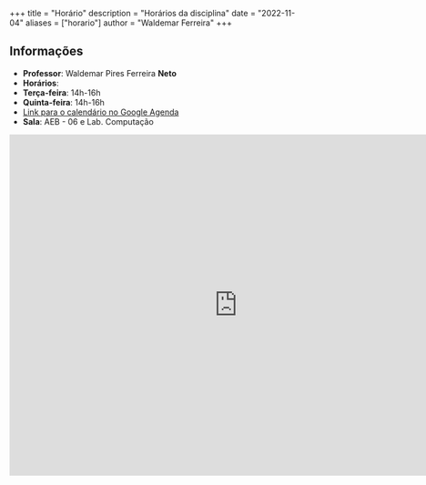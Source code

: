 +++
title = "Horário"
description = "Horários da disciplina"
date = "2022-11-04"
aliases = ["horario"]
author = "Waldemar Ferreira"
+++


## Informações

* **Professor**: Waldemar Pires Ferreira **Neto**
* **Horários**:
 * **Terça-feira**: 14h-16h
 * **Quinta-feira**: 14h-16h
 * [Link para o calendário no Google Agenda](https://calendar.google.com/calendar/u/2?cid=Y19jbGFzc3Jvb204YzYwNWFkZkBncm91cC5jYWxlbmRhci5nb29nbGUuY29t)
* **Sala**: AEB - 06 e Lab. Computação

<div>
<iframe src="https://calendar.google.com/calendar/embed?src=c_classroom8c605adf%40group.calendar.google.com&ctz=America%2FRecife" style="border: 0" width="800" height="600" frameborder="0" scrolling="no"></iframe>
</div>
